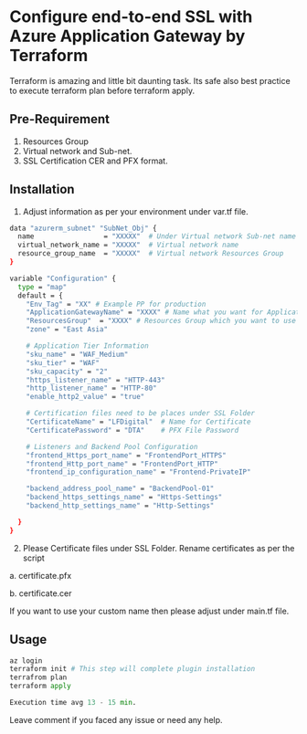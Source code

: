 # Configure end-to-end SSL with Azure Application Gateway by Terraform

Terraform is amazing and little bit daunting task. Its safe also best practice to execute terraform plan before terraform apply. 

## Pre-Requirement

1. Resources Group
2. Virtual network and Sub-net. 
3. SSL Certification CER and PFX format.

## Installation

1. Adjust information as per your environment under var.tf file.

```bash
data "azurerm_subnet" "SubNet_Obj" {
  name                 = "XXXXX"  # Under Virtual network Sub-net name
  virtual_network_name = "XXXXX"  # Virtual network name
  resource_group_name  = "XXXXX"  # Virtual network Resources Group 
}

variable "Configuration" {
  type = "map"
  default = {
    "Env_Tag" = "XX" # Example PP for production
    "ApplicationGatewayName" = "XXXX" # Name what you want for Application Gateway
    "ResourcesGroup"  = "XXXX" # Resources Group which you want to use for.
    "zone" = "East Asia"

    # Application Tier Information
    "sku_name" = "WAF_Medium"
    "sku_tier" = "WAF"
    "sku_capacity" = "2"
    "https_listener_name" = "HTTP-443"
    "http_listener_name" = "HTTP-80"
    "enable_http2_value" = "true"

    # Certification files need to be places under SSL Folder
    "CertificateName" = "LFDigital"  # Name for Certificate
    "CertificatePassword" = "DTA"    # PFX File Password

    # Listeners and Backend Pool Configuration
    "frontend_Https_port_name" = "FrontendPort_HTTPS"
    "frontend_Http_port_name" = "FrontendPort_HTTP"
    "frontend_ip_configuration_name" = "Frontend-PrivateIP"

    "backend_address_pool_name" = "BackendPool-01"
    "backend_https_settings_name" = "Https-Settings"
    "backend_http_settings_name" = "Http-Settings"

  }
}

```
2. Please Certificate files under SSL Folder. Rename certificates as per the script 

  a. certificate.pfx

  b. certificate.cer

If you want to use your custom name then please adjust under main.tf file. 

## Usage

```python
az login
terraform init # This step will complete plugin installation
terrafrom plan
terraform apply

Execution time avg 13 - 15 min. 
```

Leave comment if you faced any issue or need any help.
